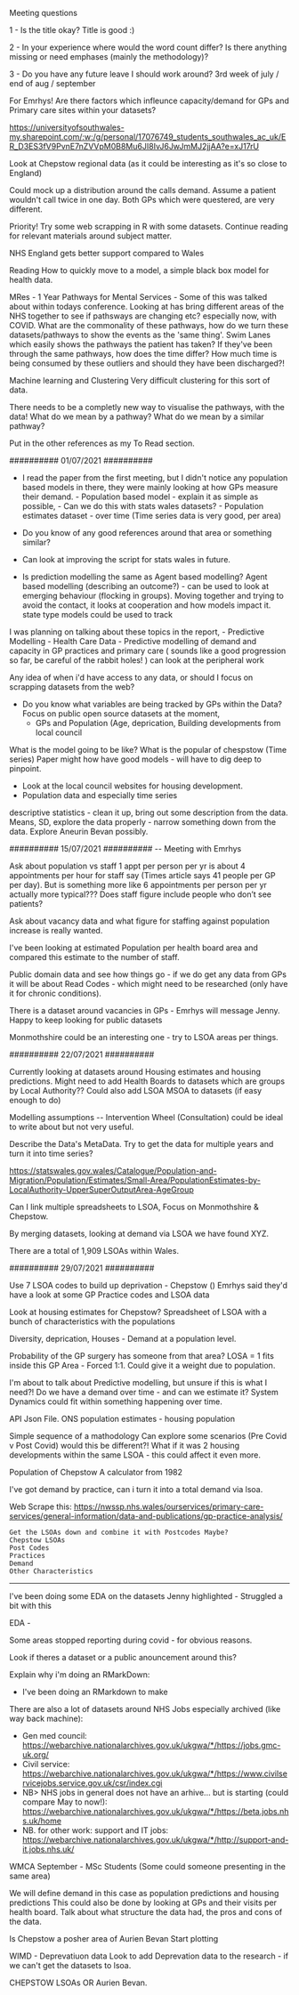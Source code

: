 Meeting questions

1 - Is the title okay? 
    Title is good :)

2 - In your experience where would the word count differ? Is there anything missing or need emphases (mainly the methodology)?

3 - Do you have any future leave I should work around?
3rd week of july / end of aug / september

For Emrhys!
    Are there factors which infleunce capacity/demand for GPs and Primary care sites within your datasets?

https://universityofsouthwales-my.sharepoint.com/:w:/g/personal/17076749_students_southwales_ac_uk/ER_D3ES3fV9PvnE7nZVVpM0B8Mu6JI8IvJ6JwJmMJ2jjAA?e=xJ17rU

Look at Chepstow regional data (as it could be interesting as it's so close to England)

Could mock up a distribution around the calls demand.
    Assume a patient wouldn't call twice in one day.
Both GPs which were questered, are very different.

Priority!
    Try some web scrapping in R with some datasets.
    Continue reading for relevant materials around subject matter. 

NHS England gets better support compared to Wales

Reading
How to quickly move to a model, a simple black box model for health data.

MRes - 1 Year
Pathways for Mental Services - Some of this was talked about within todays conference.
    Looking at has bring different areas of the NHS together to see if pathsways are
        changing etc? especially now, with COVID.
What are the commonality of these pathways, how do we turn these datasets/pathways
    to show the events as the 'same thing'.
Swim Lanes which easily shows the pathways the patient has taken?
    If they've been through the same pathways, how does the time differ?
How much time is being consumed by these outliers and should they have been discharged?!

Machine learning and Clustering
    Very difficult clustering for this sort of data.

There needs to be a completly new way to visualise the pathways, with the data!
    What do we mean by a pathway?
    What do we mean by a similar pathway?

Put in the other references as my To Read section. 

##########
01/07/2021
##########

- I read the paper from the first meeting, but I didn't notice any population based models in there, they were mainly looking at how GPs measure their demand.
		- Population based model - explain it as simple as possible,
		- Can we do this with stats wales datasets?
		- Population estimates dataset - over time (Time series data is very good, per area)
	
- Do you know of any good references around that area or something similar?
	
- Can look at improving the script for stats wales in future.
	 

- Is prediction modelling the same as Agent based modelling?
	Agent based modelling (describing an outcome?) - can be used to look at emerging behaviour (flocking in groups). Moving together and trying to avoid the contact, it looks at cooperation and how models impact it. 
	state type models could be used to track 

I was planning on talking about these topics in the report,
    - Predictive Modelling
    - Health Care Data
    - Predictive modelling of demand and capacity in GP practices and primary care
	( sounds like a good progression so far, be careful of the rabbit holes! )
	can look at the peripheral work 

Any idea of when i'd have access to any data, or should I focus on scrapping datasets from the web?
- Do you know what variables are being tracked by GPs within the Data?
Focus on public open source datasets at the moment,
	- GPs and Population (Age, deprication,
	Building developments from local council

What is the model going to be like? What is the popular of chespstow (Time series)
Paper might how have good models - will have to dig deep to pinpoint. 

- Look at the local council websites for housing development.
- Population data and especially time series

descriptive statistics - clean it up,
bring out some description from the data.
Means, SD, explore the data properly - narrow something down from the data. 
Explore Aneurin Bevan possibly. 


##########
15/07/2021
##########
-- Meeting with Emrhys

Ask about population vs staff 
1 appt per person per yr is about 4 appointments per hour for staff say (Times article says 41 people per GP per day).
But is something more like 6 appointments per person per yr actually more typical??? 
Does staff figure include people who don’t see patients? 

Ask about vacancy data and what figure for staffing against population increase is really wanted.

I've been looking at estimated Population per health board area and compared this estimate to the number of staff.

Public domain data and see how things go - if we do get any data from GPs it will be about Read Codes - which might need to be researched (only have it for chronic conditions).

There is a dataset around vacancies in GPs - Emrhys will message Jenny. 
	Happy to keep looking for public datasets
	
Monmothshire could be an interesting one - try to LSOA areas per things. 

##########
22/07/2021
##########

Currently looking at datasets around Housing estimates and housing predictions.
Might need to add Health Boards to datasets which are groups by Local Authority??
Could also add LSOA MSOA to datasets (if easy enough to do)

Modelling assumptions
-- Intervention Wheel (Consultation) could be ideal to write about but not very useful.

Describe the Data's MetaData.
Try to get the data for multiple years and turn it into time series?

https://statswales.gov.wales/Catalogue/Population-and-Migration/Population/Estimates/Small-Area/PopulationEstimates-by-LocalAuthority-UpperSuperOutputArea-AgeGroup


Can I link multiple spreadsheets to LSOA,
    Focus on Monmothshire & Chepstow.

By merging datasets, looking at demand via LSOA we have found XYZ. 

There are a total of 1,909 LSOAs within Wales.

##########
29/07/2021
##########

Use 7 LSOA codes to build up deprivation - Chepstow ()
Emrhys said they'd have a look at some GP Practice codes and LSOA data

Look at housing estimates for Chepstow?
Spreadsheet of LSOA with a bunch of characteristics with the populations

Diversity, deprication, Houses - Demand at a population level.

Probability of the GP surgery has someone from that area?
LOSA = 1 fits inside this GP Area - Forced 1:1. 
    Could give it a weight due to population. 

I'm about to talk about Predictive modelling, but unsure if this is what I need?!
    Do we have a demand over time - and can we estimate it? 
    System Dynamics could fit within something happening over time. 

API Json File. 
ONS population estimates - housing population 

Simple sequence of a mathodology
Can explore some scenarios (Pre Covid v Post Covid) would this be different?!
What if it was 2 housing developments within the same LSOA - this could affect it even more.

Population of Chepstow 
A calculator from 1982

I've got demand by practice, can i turn it into a total demand via lsoa.

Web Scrape this:
    https://nwssp.nhs.wales/ourservices/primary-care-services/general-information/data-and-publications/gp-practice-analysis/

    Get the LSOAs down and combine it with Postcodes Maybe?
    Chepstow LSOAs
    Post Codes
    Practices
    Demand
    Other Characteristics



-----------------------------------------------------------------------------------------------------
I've been doing some EDA on the datasets Jenny highlighted - Struggled a bit with this 

EDA - 

Some areas stopped reporting during covid - for obvious reasons.

Look if theres a dataset or a public anouncement around this?

Explain why i'm doing an RMarkDown:
- I've been doing an RMarkdown to make 

There are also a lot of datasets around NHS Jobs especially archived (like way back machine):
  - Gen med council: https://webarchive.nationalarchives.gov.uk/ukgwa/*/https://jobs.gmc-uk.org/
  - Civil service: https://webarchive.nationalarchives.gov.uk/ukgwa/*/https://www.civilservicejobs.service.gov.uk/csr/index.cgi
  - NB> NHS jobs in general does not have an arhive... but is starting (could compare May to now!): https://webarchive.nationalarchives.gov.uk/ukgwa/*/https://beta.jobs.nhs.uk/home
  - NB. for other work: support and IT jobs: https://webarchive.nationalarchives.gov.uk/ukgwa/*/http://support-and-it.jobs.nhs.uk/

WMCA September - MSc Students (Some could someone presenting in the same area)

We will define demand in this case as population predictions and housing predictions 
This could also be done by looking at GPs and their visits per health board.
Talk about what structure the data had, the pros and cons of the data. 

Is Chepstow a posher area of Aurien Bevan
Start plotting 

WIMD - Deprevatiuon data
Look to add Deprevation data to the research - if we can't get the datasets to lsoa.

CHEPSTOW LSOAs OR Aurien Bevan.